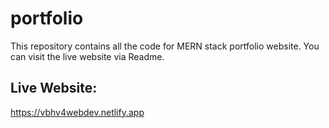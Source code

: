 # portfolio
This repository contains all the code for MERN stack portfolio website. You can visit the live website via Readme.

## Live Website:
https://vbhv4webdev.netlify.app
